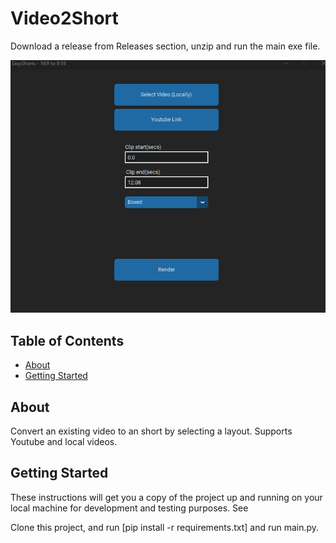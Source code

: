 # Video2Short
Download a release from Releases section, unzip and run the main exe file.


![Image](screenshot-showcase.png)


## Table of Contents

- [About](#about)
- [Getting Started](#getting_started)

## About <a name = "about"></a>

Convert an existing video to an short by selecting a layout. Supports Youtube and local videos.


## Getting Started <a name = "getting_started"></a>

These instructions will get you a copy of the project up and running on your local machine for development and testing purposes. See 

Clone this project, and run [pip install -r requirements.txt] and run main.py.      
        



